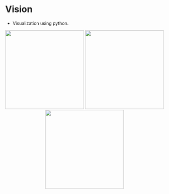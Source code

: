 # Vision

- Visualization using python.

<p align="center">
<image src="Harmonic Cubes/assets/HarmonicCubes.gif" width="250"/>
<image src="Mandelbrot Set/assets/M3.png" width="250"/>
<image src="Ray Casting/assets/SK1.gif" width="250"/>
</p>
